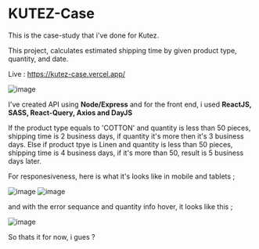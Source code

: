 # KUTEZ-Case

This is the case-study that i've done for Kutez.

This project, calculates estimated shipping time by given product type, quantity, and date.

Live : https://kutez-case.vercel.app/

![image](https://user-images.githubusercontent.com/79616834/198855232-7d6070b1-04a4-41fd-9518-ae8aad466685.png)

I've created API using **Node/Express** and for the front end, i used **ReactJS, SASS, React-Query, Axios and DayJS**

If the product type equals to 'COTTON' and quantity is less than 50 pieces, shipping time is 2 business days, if quantity it's more then it's 3 business days.
Else if product tpye is Linen and quantity is less than 50 pieces, shipping time is 4 business days, if it's more than 50, result is 5 business days later.

For responesiveness, here is what it's looks like in mobile and tablets ;


![image](https://user-images.githubusercontent.com/79616834/198855367-d1859b55-262c-46a0-920b-e54f74116705.png) ![image](https://user-images.githubusercontent.com/79616834/198855379-db89265f-6aef-499e-93e9-29c9cefc74dc.png)

and with the error sequance and quantity info hover, it looks like this ;

![image](https://user-images.githubusercontent.com/79616834/198855404-d33202de-9778-46a9-a970-6f762949cff7.png)

So thats it for now, i gues ?
